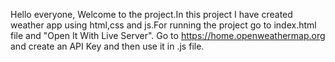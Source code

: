 Hello everyone, Welcome to the project.In this project I have created weather app using html,css and js.For running the project go to index.html file and "Open It With Live Server".
Go to https://home.openweathermap.org and create an API Key and then use it in .js file.
